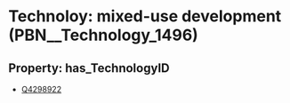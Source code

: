# Technoloy: __mixed-use development__ (PBN__Technology_1496)

## Property: has_TechnologyID

* [Q4298922](Q4298922)

